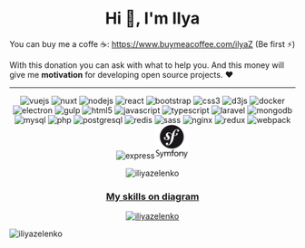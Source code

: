 <h1 align="center">Hi 👋, I'm Ilya</h1>

You can buy me a coffe ☕: https://www.buymeacoffee.com/ilyaZ (Be first ⚡)

With this donation you can ask with what to help you. And this money will give me **motivation** for developing open source projects. ❤

---

<p align="center">
<img
src="https://devicons.github.io/devicon/devicon.git/icons/vuejs/vuejs-original-wordmark.svg" alt="vuejs" width="60" height="60"/> <img src="https://d33wubrfki0l68.cloudfront.net/ea87c10bcb8ed254be189af21f83824051af6e8c/49dc7/logos/nuxt.svg" alt="nuxt" width="60" height="80"/> <img src="https://devicons.github.io/devicon/devicon.git/icons/nodejs/nodejs-original-wordmark.svg" alt="nodejs" width="80" height="60"/> <img
src="https://devicons.github.io/devicon/devicon.git/icons/react/react-original-wordmark.svg" alt="react" width="30" height="60"/> <img src="https://devicons.github.io/devicon/devicon.git/icons/bootstrap/bootstrap-plain.svg" alt="bootstrap" width="30" height="60"/> <img src="https://devicons.github.io/devicon/devicon.git/icons/css3/css3-original-wordmark.svg" alt="css3" width="60" height="60"/> <img src="https://devicons.github.io/devicon/devicon.git/icons/d3js/d3js-original.svg" alt="d3js" width="20" height="60"/> <img src="https://devicons.github.io/devicon/devicon.git/icons/docker/docker-original-wordmark.svg" alt="docker" width="30" height="60"/> <img src="https://devicons.github.io/devicon/devicon.git/icons/electron/electron-original.svg" alt="electron" width="60" height="60"/> <img src="https://devicons.github.io/devicon/devicon.git/icons/gulp/gulp-plain.svg" alt="gulp" width="20" height="60"/> <img src="https://devicons.github.io/devicon/devicon.git/icons/html5/html5-original-wordmark.svg" alt="html5" width="60" height="60"/> <img src="https://devicons.github.io/devicon/devicon.git/icons/javascript/javascript-original.svg" alt="javascript" width="60" height="60"/> <img src="https://devicons.github.io/devicon/devicon.git/icons/typescript/typescript-original.svg" alt="typescript" width="60" height="60"/> <img src="https://devicons.github.io/devicon/devicon.git/icons/laravel/laravel-plain-wordmark.svg" alt="laravel" width="60" height="60"/> <img src="https://devicons.github.io/devicon/devicon.git/icons/mongodb/mongodb-original-wordmark.svg" alt="mongodb" width="30" height="60"/> <img src="https://devicons.github.io/devicon/devicon.git/icons/mysql/mysql-original-wordmark.svg" alt="mysql" width="60" height="60"/> <img src="https://devicons.github.io/devicon/devicon.git/icons/php/php-original.svg" alt="php" width="60" height="60"/> <img src="https://devicons.github.io/devicon/devicon.git/icons/postgresql/postgresql-original-wordmark.svg" alt="postgresql" width="30" height="60"/> <img src="https://devicons.github.io/devicon/devicon.git/icons/redis/redis-original-wordmark.svg" alt="redis" width="30" height="60"/> <img src="https://devicons.github.io/devicon/devicon.git/icons/sass/sass-original.svg" alt="sass" width="60" height="60"/> <img src="https://devicons.github.io/devicon/devicon.git/icons/nginx/nginx-original.svg" alt="nginx" width="30" height="60"/> <img src="https://devicons.github.io/devicon/devicon.git/icons/redux/redux-original.svg" alt="redux" width="30" height="60"/> <img src="https://devicons.github.io/devicon/devicon.git/icons/webpack/webpack-original.svg" alt="webpack" width="60" height="60"/> <img src="https://devicons.github.io/devicon/devicon.git/icons/express/express-original-wordmark.svg" alt="express" width="40" height="60"/><img src="https://raw.githubusercontent.com/devicons/devicon/master/icons/symfony/symfony-original-wordmark.svg" alt="symfony" width="60" height="60"/>
</p>

<p align="center"> <img src="https://github-readme-stats.vercel.app/api?username=iliyazelenko&show_icons=true" alt="iliyazelenko" /> </p>

<h3 align="center"><a href="https://iliyazelenko.github.io/skills/">My skills on diagram</a></h3>

<p align="center">
  <a href="https://iliyazelenko.github.io/skills/">
    <img src="https://camo.githubusercontent.com/2f116070588b1e185231fc7f510d60bae5e4d51c/68747470733a2f2f692e696d6775722e636f6d2f476750534264752e706e67" width="600" alt="iliyazelenko" />
  </a>
</p>



<p align="left"> <img src="https://komarev.com/ghpvc/?username=iliyazelenko" alt="iliyazelenko" /> </p>

<!--
**iliyaZelenko/iliyaZelenko** is a ✨ _special_ ✨ repository because its `README.md` (this file) appears on your GitHub profile.

Here are some ideas to get you started:

- 🔭 I’m currently working on ...
- 🌱 I’m currently learning ...
- 👯 I’m looking to collaborate on ...
- 🤔 I’m looking for help with ...
- 💬 Ask me about ...
- 📫 How to reach me: ...
- 😄 Pronouns: ...
- ⚡ Fun fact: ...
-->
